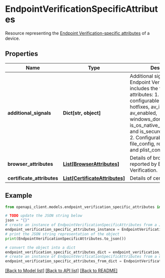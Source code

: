 # EndpointVerificationSpecificAttributes

Resource representing the [Endpoint Verification-specific attributes](https://cloud.google.com/endpoint-verification/docs/device-information) of a device.

## Properties

Name | Type | Description | Notes
------------ | ------------- | ------------- | -------------
**additional_signals** | **Dict[str, object]** | Additional signals reported by Endpoint Verification. It includes the following attributes: 1. Non-configurable attributes: hotfixes, av_installed, av_enabled, windows_domain_name, is_os_native_firewall_enabled, and is_secure_boot_enabled. 2. Configurable attributes: file_config, registry_config, and plist_config. | [optional] 
**browser_attributes** | [**List[BrowserAttributes]**](BrowserAttributes.md) | Details of browser profiles reported by Endpoint Verification. | [optional] 
**certificate_attributes** | [**List[CertificateAttributes]**](CertificateAttributes.md) | Details of certificates. | [optional] 

## Example

```python
from openapi_client.models.endpoint_verification_specific_attributes import EndpointVerificationSpecificAttributes

# TODO update the JSON string below
json = "{}"
# create an instance of EndpointVerificationSpecificAttributes from a JSON string
endpoint_verification_specific_attributes_instance = EndpointVerificationSpecificAttributes.from_json(json)
# print the JSON string representation of the object
print(EndpointVerificationSpecificAttributes.to_json())

# convert the object into a dict
endpoint_verification_specific_attributes_dict = endpoint_verification_specific_attributes_instance.to_dict()
# create an instance of EndpointVerificationSpecificAttributes from a dict
endpoint_verification_specific_attributes_from_dict = EndpointVerificationSpecificAttributes.from_dict(endpoint_verification_specific_attributes_dict)
```
[[Back to Model list]](../README.md#documentation-for-models) [[Back to API list]](../README.md#documentation-for-api-endpoints) [[Back to README]](../README.md)


